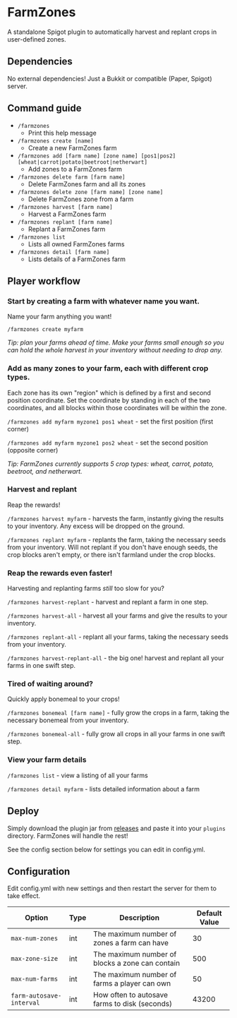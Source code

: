 # FarmZones

A standalone Spigot plugin to automatically harvest and replant crops in user-defined zones.

## Dependencies

No external dependencies! Just a Bukkit or compatible (Paper, Spigot) server.

## Command guide
- `/farmzones`
  - Print this help message
- `/farmzones create [name]`
  - Create a new FarmZones farm
- `/farmzones add [farm name] [zone name] [pos1|pos2] [wheat|carrot|potato|beetroot|netherwart]`
  - Add zones to a FarmZones farm
- `/farmzones delete farm [farm name]`
  - Delete FarmZones farm and all its zones
- `/farmzones delete zone [farm name] [zone name]`
  - Delete FarmZones zone from a farm
- `/farmzones harvest [farm name]`
  - Harvest a FarmZones farm
- `/farmzones replant [farm name]`
  - Replant a FarmZones farm
- `/farmzones list`
  - Lists all owned FarmZones farms
- `/farmzones detail [farm name]`
  - Lists details of a FarmZones farm

## Player workflow

### Start by creating a farm with whatever name you want.

Name your farm anything you want!

`/farmzones create myfarm`

_Tip: plan your farms ahead of time. Make your farms small enough so you can hold the whole harvest in your inventory without needing to drop any._

### Add as many zones to your farm, each with different crop types.

Each zone has its own "region" which is defined by a first and second position coordinate. Set the coordinate by standing in each of the two coordinates, and all blocks within those coordinates will be within the zone.

`/farmzones add myfarm myzone1 pos1 wheat` - set the first position (first corner)

`/farmzones add myfarm myzone1 pos2 wheat` - set the second position (opposite corner)

_Tip: FarmZones currently supports 5 crop types: wheat, carrot, potato, beetroot, and netherwart._

### Harvest and replant

Reap the rewards!

`/farmzones harvest myfarm` - harvests the farm, instantly giving the results to your inventory. Any excess will be dropped on the ground.

`/farmzones replant myfarm` - replants the farm, taking the necessary seeds from your inventory. Will not replant if you don't have enough seeds, the crop blocks aren't empty, or there isn't farmland under the crop blocks.

### Reap the rewards even faster!

Harvesting and replanting farms _still_ too slow for you?

`/farmzones harvest-replant` - harvest and replant a farm in one step.

`/farmzones harvest-all` - harvest all your farms and give the results to your inventory.

`/farmzones replant-all` - replant all your farms, taking the necessary seeds from your inventory.

`/farmzones harvest-replant-all` - the big one! harvest and replant all your farms in one swift step.

### Tired of waiting around?

Quickly apply bonemeal to your crops!

`/farmzones bonemeal [farm name]` - fully grow the crops in a farm, taking the necessary bonemeal from your inventory.

`/farmzones bonemeal-all` - fully grow all crops in all your farms in one swift step.

### View your farm details

`/farmzones list` - view a listing of all your farms

`/farmzones detail myfarm` - lists detailed information about a farm

## Deploy

Simply download the plugin jar from [releases](https://github.com/gabrianrchua/farmzones/releases) and paste it into your `plugins` directory. FarmZones will handle the rest!

See the config section below for settings you can edit in config.yml.

## Configuration

Edit config.yml with new settings and then restart the server for them to take effect.

| Option                   | Type | Description                                     | Default Value |
|--------------------------|------|-------------------------------------------------|---------------|
| `max-num-zones`          | int  | The maximum number of zones a farm can have     | 30            |
| `max-zone-size`          | int  | The maximum number of blocks a zone can contain | 500           |
| `max-num-farms`          | int  | The maximum number of farms a player can own    | 50            |
| `farm-autosave-interval` | int  | How often to autosave farms to disk (seconds)   | 43200         |
